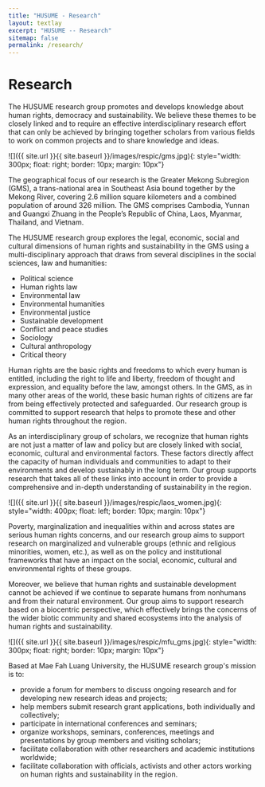 ```yaml
---
title: "HUSUME - Research"
layout: textlay
excerpt: "HUSUME -- Research"
sitemap: false
permalink: /research/
---
```


# Research


The HUSUME research group promotes and develops knowledge about human rights, democracy and sustainability. We believe these themes to be closely linked and to require an effective interdisciplinary research effort that can only be achieved by bringing together scholars from various fields to work on common projects and to share knowledge and ideas.

![]({{ site.url }}{{ site.baseurl }}/images/respic/gms.jpg){: style="width: 300px; float: right; border: 10px; margin: 10px"}

The geographical focus of our research is the Greater Mekong Subregion (GMS), a trans-national area in Southeast Asia bound together by the Mekong River, covering 2.6 million square kilometers and a combined population of around 326 million. The GMS comprises Cambodia, Yunnan and Guangxi Zhuang in the People’s Republic of China, Laos, Myanmar, Thailand, and Vietnam.

The HUSUME research group explores the legal, economic, social and cultural dimensions of human rights and sustainability in the GMS using a multi-disciplinary approach that draws from several disciplines in the social sciences, law and humanities:

- Political science
- Human rights law
- Environmental law
- Environmental humanities
- Environmental justice
- Sustainable development
- Conflict and peace studies
- Sociology
- Cultural anthropology
- Critical theory

Human rights are the basic rights and freedoms to which every human is entitled, including the right to life and liberty, freedom of thought and expression, and equality before the law, amongst others. In the GMS, as in many other areas of the world, these basic human rights of citizens are far from being effectively protected and safeguarded. Our research group is committed to support research that helps to promote these and other human rights throughout the region.

As an interdisciplinary group of scholars, we recognize that human rights are not just a matter of law and policy but are closely linked with social, economic, cultural and environmental factors. These factors directly affect the capacity of human individuals and communities to adapt to their environments and develop sustainably in the long term. Our group supports research that takes all of these links into account in order to provide a comprehensive and in-depth understanding of sustainability in the region.

![]({{ site.url }}{{ site.baseurl }}/images/respic/laos_women.jpg){: style="width: 400px; float: left; border: 10px; margin: 10px"}

Poverty, marginalization and inequalities within and across states are serious human rights concerns, and our research group aims to support research on marginalized and vulnerable groups (ethnic and religious minorities, women, etc.), as well as on the policy and institutional frameworks that have an impact on the social, economic, cultural and environmental rights of these groups.

Moreover, we believe that human rights and sustainable development cannot be achieved if we continue to separate humans from nonhumans and from their natural environment. Our group aims to support research based on a biocentric perspective, which effectively brings the concerns of the wider biotic community and shared ecosystems into the analysis of human rights and sustainability.

![]({{ site.url }}{{ site.baseurl }}/images/respic/mfu_gms.jpg){: style="width: 300px; float: right; border: 10px; margin: 10px"}

Based at Mae Fah Luang University, the HUSUME research group's mission is to:

- provide a forum for members to discuss ongoing research and for developing new research ideas and projects;
- help members submit research grant applications, both individually and collectively;
- participate in international conferences and seminars; 
- organize workshops, seminars, conferences, meetings and presentations by group members and visiting scholars; 
- facilitate collaboration with other researchers and academic institutions worldwide;
- facilitate collaboration with officials, activists and other actors working on human rights and sustainability in the region.

